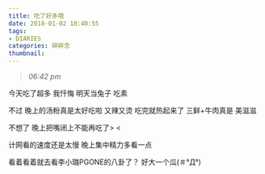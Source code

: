 ```yaml
---
title: 吃了好多哦
date: 2018-01-02 18:40:55
tags:
- DIARIES
categories: 碎碎念
thumbnail:
---
```

>*06:42 pm*

今天吃了超多
我忏悔
明天当兔子
吃素
<!--more-->
不过
晚上的汤粉真是太好吃啦
又辣又烫
吃完就热起来了
三鲜+牛肉真是
美滋滋

不想了
晚上把嘴闭上不能再吃了> <

计网看的速度还是太慢
晚上集中精力多看一点

看着看着就去看李小璐PGONE的八卦了？
好大一个瓜(＃°Д°)